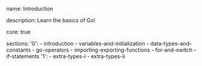 name: Introduction

description: Learn the basics of Go!

core: true

sections:
  '0':
    - introduction
    - variables-and-initialization
    - data-types-and-constants
    - go-operators
    - importing-exporting-functions
    - for-and-switch
    - if-statements
  '1':
    - extra-types-i
    - extra-types-ii
